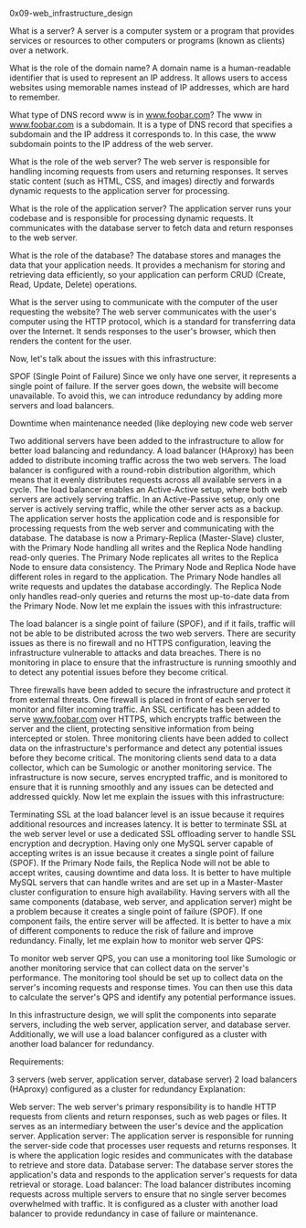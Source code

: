 0x09-web_infrastructure_design


What is a server?
A server is a computer system or a program that provides services or resources to other computers or programs (known as clients) over a network.

What is the role of the domain name?
A domain name is a human-readable identifier that is used to represent an IP address. It allows users to access websites using memorable names instead of IP addresses, which are hard to remember.

What type of DNS record www is in www.foobar.com?
The www in www.foobar.com is a subdomain. It is a type of DNS record that specifies a subdomain and the IP address it corresponds to. In this case, the www subdomain points to the IP address of the web server.

What is the role of the web server?
The web server is responsible for handling incoming requests from users and returning responses. It serves static content (such as HTML, CSS, and images) directly and forwards dynamic requests to the application server for processing.

What is the role of the application server?
The application server runs your codebase and is responsible for processing dynamic requests. It communicates with the database server to fetch data and return responses to the web server.

What is the role of the database?
The database stores and manages the data that your application needs. It provides a mechanism for storing and retrieving data efficiently, so your application can perform CRUD (Create, Read, Update, Delete) operations.

What is the server using to communicate with the computer of the user requesting the website?
The web server communicates with the user's computer using the HTTP protocol, which is a standard for transferring data over the Internet. It sends responses to the user's browser, which then renders the content for the user.

Now, let's talk about the issues with this infrastructure:

SPOF (Single Point of Failure)
Since we only have one server, it represents a single point of failure. If the server goes down, the website will become unavailable. To avoid this, we can introduce redundancy by adding more servers and load balancers.

Downtime when maintenance needed (like deploying new code web server

Two additional servers have been added to the infrastructure to allow for better load balancing and redundancy.
A load balancer (HAproxy) has been added to distribute incoming traffic across the two web servers. The load balancer is configured with a round-robin distribution algorithm, which means that it evenly distributes requests across all available servers in a cycle.
The load balancer enables an Active-Active setup, where both web servers are actively serving traffic. In an Active-Passive setup, only one server is actively serving traffic, while the other server acts as a backup.
The application server hosts the application code and is responsible for processing requests from the web server and communicating with the database.
The database is now a Primary-Replica (Master-Slave) cluster, with the Primary Node handling all writes and the Replica Node handling read-only queries. The Primary Node replicates all writes to the Replica Node to ensure data consistency.
The Primary Node and Replica Node have different roles in regard to the application. The Primary Node handles all write requests and updates the database accordingly. The Replica Node only handles read-only queries and returns the most up-to-date data from the Primary Node.
Now let me explain the issues with this infrastructure:

The load balancer is a single point of failure (SPOF), and if it fails, traffic will not be able to be distributed across the two web servers.
There are security issues as there is no firewall and no HTTPS configuration, leaving the infrastructure vulnerable to attacks and data breaches.
There is no monitoring in place to ensure that the infrastructure is running smoothly and to detect any potential issues before they become critical.


Three firewalls have been added to secure the infrastructure and protect it from external threats. One firewall is placed in front of each server to monitor and filter incoming traffic.
An SSL certificate has been added to serve www.foobar.com over HTTPS, which encrypts traffic between the server and the client, protecting sensitive information from being intercepted or stolen.
Three monitoring clients have been added to collect data on the infrastructure's performance and detect any potential issues before they become critical. The monitoring clients send data to a data collector, which can be Sumologic or another monitoring service.
The infrastructure is now secure, serves encrypted traffic, and is monitored to ensure that it is running smoothly and any issues can be detected and addressed quickly.
Now let me explain the issues with this infrastructure:

Terminating SSL at the load balancer level is an issue because it requires additional resources and increases latency. It is better to terminate SSL at the web server level or use a dedicated SSL offloading server to handle SSL encryption and decryption.
Having only one MySQL server capable of accepting writes is an issue because it creates a single point of failure (SPOF). If the Primary Node fails, the Replica Node will not be able to accept writes, causing downtime and data loss. It is better to have multiple MySQL servers that can handle writes and are set up in a Master-Master cluster configuration to ensure high availability.
Having servers with all the same components (database, web server, and application server) might be a problem because it creates a single point of failure (SPOF). If one component fails, the entire server will be affected. It is better to have a mix of different components to reduce the risk of failure and improve redundancy.
Finally, let me explain how to monitor web server QPS:

To monitor web server QPS, you can use a monitoring tool like Sumologic or another monitoring service that can collect data on the server's performance. The monitoring tool should be set up to collect data on the server's incoming requests and response times. You can then use this data to calculate the server's QPS and identify any potential performance issues.


In this infrastructure design, we will split the components into separate servers, including the web server, application server, and database server. Additionally, we will use a load balancer configured as a cluster with another load balancer for redundancy.

Requirements:

3 servers (web server, application server, database server)
2 load balancers (HAproxy) configured as a cluster for redundancy
Explanation:

Web server: The web server's primary responsibility is to handle HTTP requests from clients and return responses, such as web pages or files. It serves as an intermediary between the user's device and the application server.
Application server: The application server is responsible for running the server-side code that processes user requests and returns responses. It is where the application logic resides and communicates with the database to retrieve and store data.
Database server: The database server stores the application's data and responds to the application server's requests for data retrieval or storage.
Load balancer: The load balancer distributes incoming requests across multiple servers to ensure that no single server becomes overwhelmed with traffic. It is configured as a cluster with another load balancer to provide redundancy in case of failure or maintenance.

